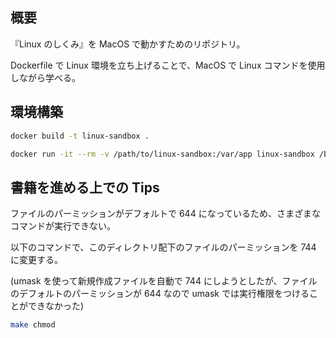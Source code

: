 ## 概要

『Linux のしくみ』を MacOS で動かすためのリポジトリ。

Dockerfile で Linux 環境を立ち上げることで、MacOS で Linux コマンドを使用しながら学べる。

## 環境構築

```bash
docker build -t linux-sandbox .

docker run -it --rm -v /path/to/linux-sandbox:/var/app linux-sandbox /bin/bash
```

## 書籍を進める上での Tips

ファイルのパーミッションがデフォルトで 644 になっているため、さまざまなコマンドが実行できない。

以下のコマンドで、このディレクトリ配下のファイルのパーミッションを 744 に変更する。

(umask を使って新規作成ファイルを自動で 744 にしようとしたが、ファイルのデフォルトのパーミッションが 644 なので umask では実行権限をつけることができなかった)

```bash
make chmod
```
